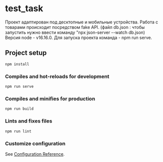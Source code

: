 # test_task
Проект адаптирован под десктопные и мобильные устройства. 
Работа с товарами происходит посредством fake API. (файл db.json : чтобы запустить нужно ввести команду "npx json-server --watch db.json)
Версия node - v16.16.0.
Для запуска проекта команда - npm run serve.

## Project setup
```
npm install
```

### Compiles and hot-reloads for development
```
npm run serve
```

### Compiles and minifies for production
```
npm run build
```

### Lints and fixes files
```
npm run lint
```

### Customize configuration
See [Configuration Reference](https://cli.vuejs.org/config/).
